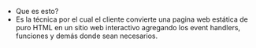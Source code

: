 - Que es esto?
- Es la técnica por el cual el cliente convierte una pagina web estática de puro HTML en un sitio web interactivo agregando los event handlers, funciones y demás donde sean necesarios.